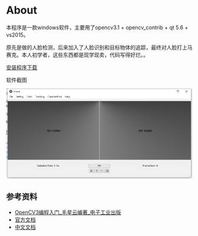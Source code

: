 # About

本程序是一款windows软件，主要用了opencv3.1 + opencv_contrib + qt 5.6 + vs2015。

原先是做的人脸检测，后来加入了人脸识别和目标物体的追踪，最终对人脸打上马赛克。本人初学者，这些东西都是现学现卖，代码写得好烂。。


[安装程序下载](http://gh60.cn/upload/setup.exe)

软件截图

![](view.png)

## 参考资料

* [OpenCV3编程入门_毛星云编著_电子工业出版](http://gh60.cn/upload/OpenCV3.pdf)
* [官方文档](http://gh60.cn/opencv3/)
* [中文文档](http://www.opencv.org.cn/opencvdoc/2.3.2/html/doc/tutorials/tutorials.html)


